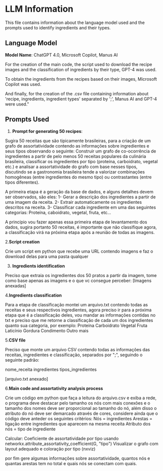 # LLM Information

This file contains information about the language model used and the prompts used to identify ingredients and their types.

## Language Model

**Model Name**: ChatGPT 4.0, Microsoft Copilot, Manus AI

For the creation of the main code, the script used to download the recipe images and the classification of ingredients by their type, GPT-4 was used.

To obtain the ingredients from the recipes based on their images, Microsoft Copilot was used.

And finally, for the creation of the .csv file containing information about 'recipe, ingredients, ingredient types' separated by ';', Manus AI and GPT-4 were used."

## Prompts Used

1. **Prompt for generating 50 recipes**:

Sugira 50 receitas que são tipicamente brasileiras, para a criação de um grafo de assortatividade contendo as informações sobre ingredientes e seus tipos observando o seguinte: 
Construir um grafo de co-ocorrência de ingredientes a partir
de pelo menos 50 receitas populares da culinária brasileira,
classificar os ingredientes por tipo (proteína, carboidrato,
vegetal etc.) e analisar a assortatividade do grafo com base
nesses tipos, discutindo se a gastronomia brasileira tende a
valorizar combinações homogêneas (entre ingredientes do
mesmo tipo) ou contrastantes (entre tipos diferentes).

A primeira etapa é a geração da base de dados, e alguns detalhes devem ser observados, são eles: 
1- Gerar a descrição dos ingredientes a partir de uma imagem da receita.
2- Extrair automaticamente os ingredientes descritos na receita.
3- Classificar cada ingrediente em uma das seguintes categorias:
Proteína, caboidrato, vegetal, fruta, etc...

A princípio vou fazer apenas essa primeira etapa de levantamento dos dados, sugira portanto 50 receitas, é importante que não classifique agora, a classificação virá na próxima etapa após a reunião de todas as imagens.

2.**Script creation**

Crie um script em python que recebe uma URL contendo imagens e faz o download delas para uma pasta qualquer

3. **Ingredients identification**

Preciso que extraia os ingredientes dos 50 pratos a partir da imagem, tome como base apenas as imagens e o que vc consegue perceber: 
[Imagens anexadas]

4.**Ingredients classification**

Para a etapa de classificação montei um arquivo.txt contendo todas as receitas e seus respectivos ingredientes, agora preciso ir para a próxima etapa que é a classificação deles, vou mandar as informações contidas no txt e preciso que me retorne a classificação de cada um dos ingredientes quanto sua categoria, por exemplo: 
 Proteína 
 Carboidrato 
 Vegetal 
 Fruta 
 Laticínio 
 Gordura 
 Condimento 
 Outro mais

5.**CSV file**

Preciso que monte um arquivo CSV contendo todas as informações das receitas, ingredientes e classificação, separados por ";", seguindo o seguinte padrão: 

nome_receita  ingredientes  tipos_ingredientes

[arquivo.txt anexado]

6.**Main code and assortativity analysis process**

Crie um código em python que faça a leitura do arquivo.csv e exiba a rede, o programa deve destacar pelo tamanho os nós com mais conexões e o tamanho dos nomes deve ser proporcional ao tamanho do nó, além disso o atributo do nó deve ser demarcado através de cores, considere ainda que o código deve anteder os seguintes critérios: 
Nós = ingredientes
Arestas = ligação entre ingredientes que aparecem na mesma receita
Atributo dos nós = tipo de ingrediente

Calcular:
Coeficiente de assortatividade por tipo usando networkx.attribute_assortativity_coefficient(G, "tipo")
Visualizar o grafo com layout adequado e coloração por tipo (nxviz)

por fim gere algumas informações sobre assortatividade, quantos nós e quantas arestas tem no total e quais nós se conectam com quais.
